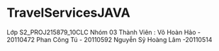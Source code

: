 # TravelServicesJAVA

Lớp S2_PROJ215879_10CLC
Nhóm 03 
Thành Viên :
    Võ Hoàn Hảo - 20110472
    Phan Công Tú - 20110592
    Nguyễn Sỹ Hoàng Lâm -20110514
    
 
